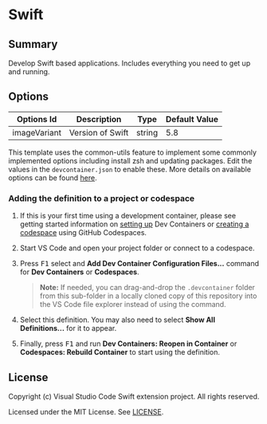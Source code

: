 # Swift

## Summary

Develop Swift based applications. Includes everything you need to get up and running.

## Options

| Options Id | Description | Type | Default Value |
|-----|-----|-----|-----|
| imageVariant | Version of Swift | string | 5.8 |

This template uses the common-utils feature to implement some commonly implemented options including install zsh and updating packages. Edit the values in the `devcontainer.json` to enable these. More details on available options can be found [here](https://github.com/devcontainers/features/blob/main/src/common-utils/README.md). 

### Adding the definition to a project or codespace

1. If this is your first time using a development container, please see getting started information on [setting up](https://aka.ms/vscode-remote/containers/getting-started) Dev Containers or [creating a codespace](https://aka.ms/ghcs-open-codespace) using GitHub Codespaces.

2. Start VS Code and open your project folder or connect to a codespace.

3. Press <kbd>F1</kbd> select and **Add Dev Container Configuration Files...** command for **Dev Containers** or **Codespaces**.

   > **Note:** If needed, you can drag-and-drop the `.devcontainer` folder from this sub-folder in a locally cloned copy of this repository into the VS Code file explorer instead of using the command.

4. Select this definition. You may also need to select **Show All Definitions...** for it to appear.

5. Finally, press <kbd>F1</kbd> and run **Dev Containers: Reopen in Container** or **Codespaces: Rebuild Container** to start using the definition.

## License

Copyright (c) Visual Studio Code Swift extension project. All rights reserved.

Licensed under the MIT License. See [LICENSE](https://github.com/swift-server/swift-devcontainer-template/blob/main/LICENSE).
